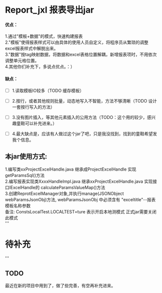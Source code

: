 # Report_jxl 报表导出jar

#### 优点：
1.通过"模板+数据"的模式，快速构建报表  
2."模板"使得报表样式可以由具体的使用人员自定义，将程序员从繁琐的调整excel报表样式中解脱出来。  
3."数据"按tag映射数据，将数据和excel表格位置解耦，新增报表项时，不用依次调整单元格位置。  
4.其他你们补充下，多说点优点。：）  

#### 缺点：
- [ ] 1.读取模板IO较多（TODO 缓存模板）
- [ ] 2.按行，或者其他规则批量，动态地写入不智能，方法不够清晰（TODO 设计一套按行写入的方法）
- [ ] 3.没有图片插入，等其他元素插入的公用方法（TODO：这个用的较少，感兴趣童鞋可以补充进来。）
- [ ] 4.最大缺点是，应该有人做过这个jar了吧，只是我没找到，找到的童鞋希望发我个信息。

  
## 本jar使用方式:
1.编写类xxProjectExcelHandle.java 继承成ProjectExcelHandle 实现getParamsSql()方法  
2.编写报表实现类XxxxHandleImpl.java 继承xxProjectExcelHandle.java
    实现接口IExcelHandle的 calculateParamsValueMap()方法  
3.创建ReprotExcelManager对象,并执行manage(JSONObject webParamsJsonObj)方法,
  webParamsJsonObj 中必须含有 "exceltitle"--报表模板名称参数  
备注: ConstsLocalTest.LOCALTEST=ture 表示开启本地测模式 正式jar需要关闭此模式  
'''
# 待补充
'''
  
## TODO
最近在新的项目中用到了，做了些完善，有空再补充进来。

